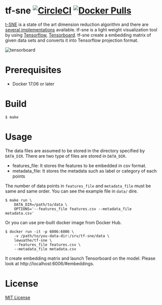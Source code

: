 tf-sne [![CircleCI](https://circleci.com/gh/Lewuathe/tf-sne.svg?style=svg)](https://circleci.com/gh/Lewuathe/tf-sne) [![Docker Pulls](https://img.shields.io/docker/pulls/lewuathe/tf-sne.svg)](https://hub.docker.com/r/lewuathe/tf-sne/)
====

[t-SNE](https://lvdmaaten.github.io/tsne/) is a state of the art dimension reduction algorithm and 
there are [several implementations](http://scikit-learn.org/stable/modules/generated/sklearn.manifold.TSNE.html) available.
tf-sne is a light weight visualization tool by using [Tensorflow](http://tensorflow.org/), [Tensorboard](https://www.tensorflow.org/get_started/embedding_viz). tf-sne create a embedding matrix of given data sets and converts 
it into Tensorflow projection format.      

![tensorboard](tensorboard.gif)

# Prerequisites

* Docker 17.06 or later

# Build

```
$ make
```

# Usage

The data files are assumed to be stored in the directory specified by `DATA_DIR`. There are two type of files are stored in `DATA_DIR`.

* features_file: It stores the features to be embedded in csv format.
* metadata_file: It stores the metadata such as label or category of each points

The number of data points in `features_file` and `metadata_file` must be same and same order.
You can see the example file in `data/` dire.

```
$ make run \
    DATA_DIR=/path/to/data \
    OPTIONS='--features_file features.csv --metadata_file metadata.csv'
```

Or you can use pre-built docker image from Docker Hub.


```
$ docker run -it -p 6006:6006 \
    -v /path/to/you-data-dir:/srv/tf-sne/data \
    lewuathe/tf-sne \
    --features_file features.csv \
    --metadata_file metadata.csv
```

It create embedding matrix and launch Tensorboard on the model. Please look at http://localhost:6006/#embeddings.

# License

[MIT License](https://opensource.org/licenses/MIT)


